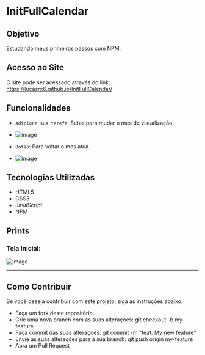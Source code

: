 # InitFullCalendar

## Objetivo
Estudando meus primeiros passos com NPM.

## Acesso ao Site
O site pode ser acessado através do link: https://lucasrx6.github.io/InitFullCalendar/

## Funcionalidades
- `Adicione sua tarefa`: Setas para mudar o mes de visualização.
- ![image](https://github.com/Lucasrx6/InitFullCalendar/assets/86980974/fe26a599-3afc-4568-b93f-8f038871d918)

- `Botão`: Para voltar o mes atua.
- ![image](https://github.com/Lucasrx6/InitFullCalendar/assets/86980974/6598cd7b-ca6a-45b6-b677-205f09eb0d87)

## Tecnologias Utilizadas
- HTML5
- CSS3
- JavaScript
- NPM

## Prints

### Tela Inicial:
![image](https://github.com/Lucasrx6/InitFullCalendar/assets/86980974/a429937e-7683-4b18-8519-26866f652992)


_______________________________________________

## Como Contribuir
Se você deseja contribuir com este projeto, siga as instruções abaixo:

- Faça um fork deste repositório.
- Crie uma nova branch com as suas alterações: git checkout -b my-feature
- Faça commit das suas alterações: git commit -m "feat: My new feature"
- Envie as suas alterações para a sua branch: git push origin my-feature
- Abra um Pull Request
